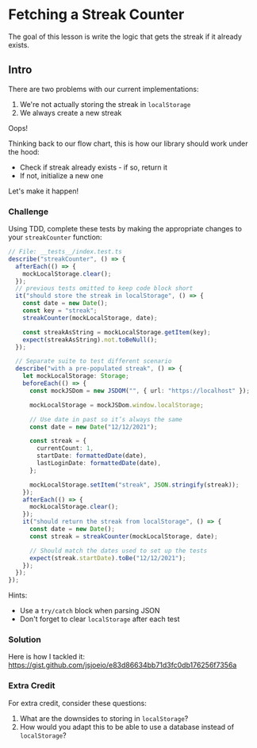# Fetching a Streak Counter

The goal of this lesson is write the logic that gets the streak if it already exists.

## Intro

There are two problems with our current implementations:

1. We're not actually storing the streak in `localStorage`
2. We always create a new streak

Oops!

Thinking back to our flow chart, this is how our library should work under the hood:

- Check if streak already exists - if so, return it
- If not, initialize a new one

Let's make it happen!

### Challenge

Using TDD, complete these tests by making the appropriate changes to your `streakCounter` function:

```typescript
// File: __tests__/index.test.ts
describe("streakCounter", () => {
  afterEach(() => {
    mockLocalStorage.clear();
  });
  // previous tests omitted to keep code block short
  it("should store the streak in localStorage", () => {
    const date = new Date();
    const key = "streak";
    streakCounter(mockLocalStorage, date);

    const streakAsString = mockLocalStorage.getItem(key);
    expect(streakAsString).not.toBeNull();
  });

  // Separate suite to test different scenario
  describe("with a pre-populated streak", () => {
    let mockLocalStorage: Storage;
    beforeEach(() => {
      const mockJSDom = new JSDOM("", { url: "https://localhost" });

      mockLocalStorage = mockJSDom.window.localStorage;

      // Use date in past so it’s always the same
      const date = new Date("12/12/2021");

      const streak = {
        currentCount: 1,
        startDate: formattedDate(date),
        lastLoginDate: formattedDate(date),
      };

      mockLocalStorage.setItem("streak", JSON.stringify(streak));
    });
    afterEach(() => {
      mockLocalStorage.clear();
    });
    it("should return the streak from localStorage", () => {
      const date = new Date();
      const streak = streakCounter(mockLocalStorage, date);

      // Should match the dates used to set up the tests
      expect(streak.startDate).toBe("12/12/2021");
    });
  });
});
```

Hints:

- Use a `try/catch` block when parsing JSON
- Don't forget to clear `localStorage` after each test

### Solution

Here is how I tackled it: https://gist.github.com/jsjoeio/e83d86634bb71d3fc0db176256f7356a

### Extra Credit

For extra credit, consider these questions:

1. What are the downsides to storing in `localStorage`?
2. How would you adapt this to be able to use a database instead of `localStorage`?
